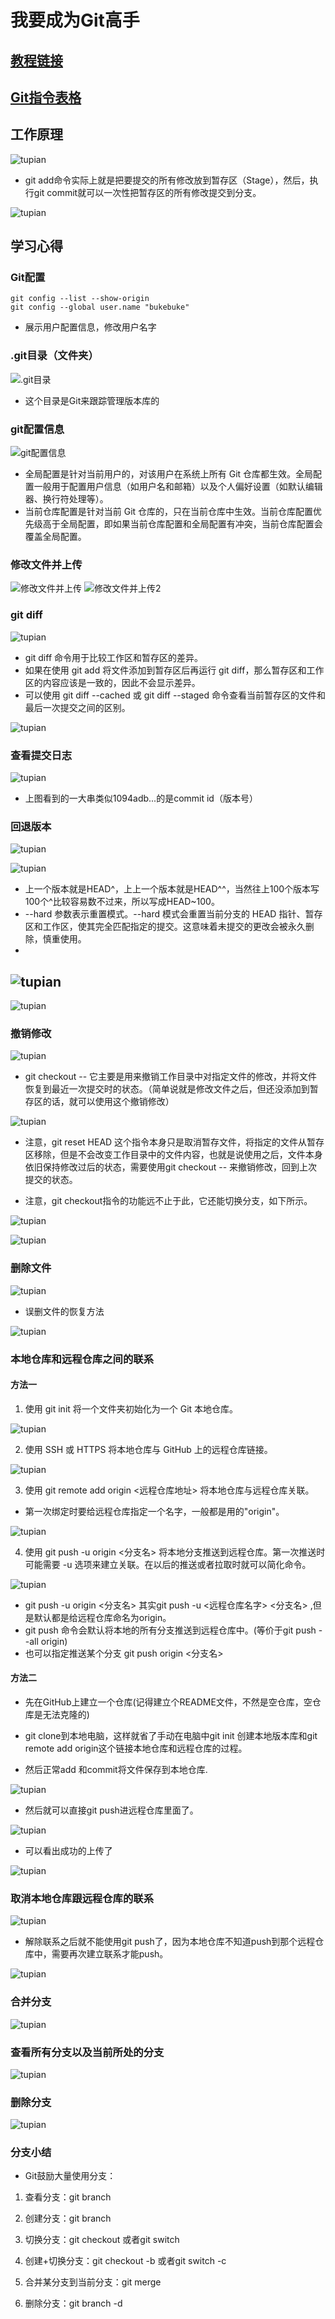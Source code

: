 # 我要成为Git高手

## [教程链接](https://www.liaoxuefeng.com/wiki/896043488029600)

## [Git指令表格](/Git学习/git-cheat-sheet.pdf)

## 工作原理

![tupian](/Git学习/picture/版本库.jpg)

- git add命令实际上就是把要提交的所有修改放到暂存区（Stage），然后，执行git commit就可以一次性把暂存区的所有修改提交到分支。

![tupian](/Git学习/picture/工作原理2.jpg)

## 学习心得

### Git配置

```shell
git config --list --show-origin
git config --global user.name "bukebuke"
```

- 展示用户配置信息，修改用户名字

### .git目录（文件夹）

![.git目录](/Git学习/picture/-git目录.jpg)

- 这个目录是Git来跟踪管理版本库的

### git配置信息

![git配置信息](/Git学习/picture/git配置信息.jpg)

- 全局配置是针对当前用户的，对该用户在系统上所有 Git 仓库都生效。全局配置一般用于配置用户信息（如用户名和邮箱）以及个人偏好设置（如默认编辑器、换行符处理等）。
- 当前仓库配置是针对当前 Git 仓库的，只在当前仓库中生效。当前仓库配置优先级高于全局配置，即如果当前仓库配置和全局配置有冲突，当前仓库配置会覆盖全局配置。

### 修改文件并上传

![修改文件并上传](/Git学习/picture/修改文件并上传.jpg)
![修改文件并上传2](/Git学习/picture/上传之后.jpg)

### git diff

![tupian](/Git学习/picture/git_diff和git_add.jpg)

- git diff 命令用于比较工作区和暂存区的差异。
- 如果在使用 git add 将文件添加到暂存区后再运行 git diff，那么暂存区和工作区的内容应该是一致的，因此不会显示差异。
- 可以使用 git diff --cached 或 git diff --staged 命令查看当前暂存区的文件和最后一次提交之间的区别。

![tupian](/Git学习/picture/查看已经添加到暂存区的文件与最后一次提交的差异.jpg)

### 查看提交日志

![tupian](/Git学习/picture/查看提交日志.jpg)

- 上图看到的一大串类似1094adb...的是commit id（版本号）
  
### 回退版本

![tupian](/Git学习/picture/回退版本.jpg)

![tupian](/Git学习/picture/回退版本图解.jpg)

- 上一个版本就是HEAD^，上上一个版本就是HEAD^^，当然往上100个版本写100个^比较容易数不过来，所以写成HEAD~100。
- --hard 参数表示重置模式。--hard 模式会重置当前分支的 HEAD 指针、暂存区和工作区，使其完全匹配指定的提交。这意味着未提交的更改会被永久删除，慎重使用。
- 
![tupian](/Git学习/picture/git的版本是可以任意切换的.jpg)
- 
![tupian](/Git学习/picture/git_reflog.jpg)

### 撤销修改

![tupian](/Git学习/picture/修改了文件但是还没提交到暂存区的撤销修改.jpg)

- git checkout -- <file>它主要是用来撤销工作目录中对指定文件的修改，并将文件恢复到最近一次提交时的状态。（简单说就是修改文件之后，但还没添加到暂存区的话，就可以使用这个撤销修改）

![tupian](/Git学习/picture/修改并提交到暂存区后的撤销修改.jpg)

- 注意，git reset HEAD <file>这个指令本身只是取消暂存文件，将指定的文件从暂存区移除，但是不会改变工作目录中的文件内容，也就是说使用之后，文件本身依旧保持修改过后的状态，需要使用git checkout -- <file>来撤销修改，回到上次提交的状态。



- 注意，git checkout指令的功能远不止于此，它还能切换分支，如下所示。

![tupian](/Git学习/picture/切换分支.jpg)

![tupian](/Git学习/picture/分支之间是独立的.jpg)

### 删除文件

![tupian](/Git学习/picture/误删文件后恢复.jpg)

- 误删文件的恢复方法

![tupian](/Git学习/picture/确定删除文件.jpg)

### 本地仓库和远程仓库之间的联系

#### 方法一

1. 使用 git init 将一个文件夹初始化为一个 Git 本地仓库。

![tupian](/Git学习/picture/本地仓库和远程仓库之间传输/第一步.jpg)

2. 使用 SSH 或 HTTPS 将本地仓库与 GitHub 上的远程仓库链接。

![tupian](/Git学习/picture/本地仓库和远程仓库之间传输/第二步.jpg)

3. 使用 git remote add origin <远程仓库地址> 将本地仓库与远程仓库关联。

- 第一次绑定时要给远程仓库指定一个名字，一般都是用的"origin"。

![tupian](/Git学习/picture/本地仓库和远程仓库之间传输/第四步.jpg)

4. 使用 git push -u origin <分支名> 将本地分支推送到远程仓库。第一次推送时可能需要 -u 选项来建立关联。在以后的推送或者拉取时就可以简化命令。

![tupian](/Git学习/picture/本地仓库和远程仓库之间传输/第五步.jpg)

- git push -u origin <分支名> 其实git push -u <远程仓库名字> <分支名> ,但是默认都是给远程仓库命名为origin。
- git push 命令会默认将本地的所有分支推送到远程仓库中。(等价于git push --all origin)
- 也可以指定推送某个分支 git push origin <分支名>
   
#### 方法二

- 先在GitHub上建立一个仓库(记得建立个README文件，不然是空仓库，空仓库是无法克隆的)

- git clone到本地电脑，这样就省了手动在电脑中git init 创建本地版本库和git remote add origin这个链接本地仓库和远程仓库的过程。

- 然后正常add 和commit将文件保存到本地仓库.

![tupian](/Git学习/picture/本地仓库和远程仓库之间传输/法2的clone和add和commit.jpg)


- 然后就可以直接git push进远程仓库里面了。

![tupian](/Git学习/picture/本地仓库和远程仓库之间传输/法2的git_push.jpg)

- 可以看出成功的上传了
 
![tupian](/Git学习/picture/本地仓库和远程仓库之间传输/成功上传.jpg)

### 取消本地仓库跟远程仓库的联系

![tupian](/Git学习/picture/解除跟远程库的关系.jpg)

- 解除联系之后就不能使用git push了，因为本地仓库不知道push到那个远程仓库中，需要再次建立联系才能push。

![tupian](/Git学习/picture/解绑之后重新绑定.jpg)

### 合并分支

![tupian](/Git学习/picture/合并分支.jpg)

### 查看所有分支以及当前所处的分支

![tupian](/Git学习/picture/查看所有分支以及当前所处的分支.jpg)

### 删除分支

![tupian](/Git学习/picture/删除分支.jpg)

### 分支小结

- Git鼓励大量使用分支：

1. 查看分支：git branch

2. 创建分支：git branch <name>

3. 切换分支：git checkout <name>或者git switch <name>

4. 创建+切换分支：git checkout -b <name>或者git switch -c <name>

5. 合并某分支到当前分支：git merge <name>

6. 删除分支：git branch -d <name>